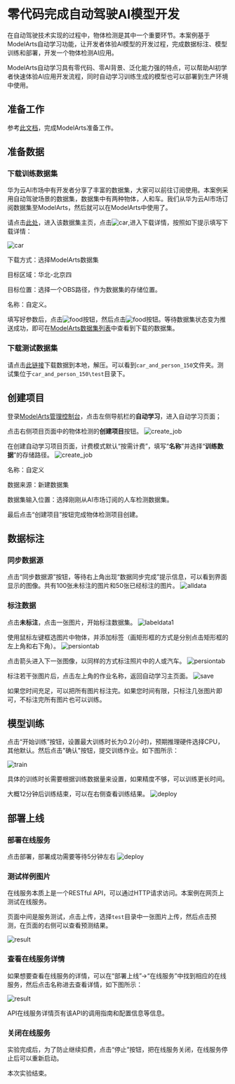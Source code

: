 # 零代码完成自动驾驶AI模型开发

在自动驾驶技术实现的过程中，物体检测是其中一个重要环节。本案例基于ModelArts自动学习功能，让开发者体验AI模型的开发过程，完成数据标注、模型训练和部署，开发一个物体检测AI应用。

ModelArts自动学习具有零代码、零AI背景、泛化能力强的特点，可以帮助AI初学者快速体验AI应用开发流程，同时自动学习训练生成的模型也可以部署到生产环境中使用。

## 准备工作

参考[此文档](https://github.com/huaweicloud/ModelArts-Lab/blob/master/docs/ModelArts准备工作/准备工作简易版.md)，完成ModelArts准备工作。

## 准备数据

### 下载训练数据集

华为云AI市场中有开发者分享了丰富的数据集，大家可以前往订阅使用。本案例采用自动驾驶场景的数据集，数据集中有两种物体，人和车。我们从华为云AI市场订阅数据集至ModelArts，然后就可以在ModelArts中使用了。

请点击[此处](https://marketplace.huaweicloud.com/markets/aihub/datasets/detail/?content_id=39df6b73-c36c-458f-9b50-4b8b559b1d03)，进入该数据集主页，点击![car](./img/下载按钮.png),进入下载详情，按照如下提示填写下载详情：

![car](./img/数据下载详情.png)

下载方式：选择ModelArts数据集

目标区域：华北-北京四

目标位置：选择一个OBS路径，作为数据集的存储位置。

名称：自定义。

填写好参数后，点击![food](./img/下一步.png)按钮，然后点击![food](./img/确定.png)按钮。等待数据集状态变为推送成功，即可在[ModelArts数据集列表](https://console.huaweicloud.com/modelarts/?region=cn-north-4#/dataset)中查看到下载的数据集。

### 下载测试数据集

请点击[此链接](https://modelarts-labs-bj4.obs.cn-north-4.myhuaweicloud.com:443/ExeML/ExeML_Car_And_Person_Detection/car_and_person_150.tar.gz)下载数据到本地，解压。可以看到`car_and_person_150`文件夹。测试集位于`car_and_person_150\test`目录下。

## 创建项目

登录[ModelArts管理控制台](https://console.huaweicloud.com/modelarts/?region=cn-north-4#/manage/dashboard)，点击左侧导航栏的**自动学习**，进入自动学习页面；

点击右侧项目页面中的物体检测的**创建项目**按钮。
![create_job](./img/create_job.PNG)

在创建自动学习项目页面，计费模式默认“按需计费”，填写“**名称**”并选择“**训练数据**”的存储路径。
![create_job](./img/create_job2.PNG)

名称：自定义

数据来源：新建数据集

数据集输入位置：选择刚刚从AI市场订阅的人车检测数据集。

最后点击“创建项目”按钮完成物体检测项目创建。

## 数据标注
### 同步数据源

点击“同步数据源”按钮，等待右上角出现“数据同步完成”提示信息，可以看到界面显示的图像。共有100张未标注的图片和50张已经标注的图片。
![alldata](./img/同步数据源.png)

### 标注数据

点击**未标注**，点击一张图片，开始标注数据集。
![labeldata1](./img/标注第一张.png)

使用鼠标左键框选图片中物体，并添加标签（画矩形框的方式是分别点击矩形框的左上角和右下角）。
![persiontab](./img/添加标签.jpg)

点击箭头进入下一张图像，以同样的方式标注照片中的人或汽车。
![persiontab](./img/下一张.jpg)

标注若干张图片后，点击左上角的作业名称，返回自动学习主页面。
![save](./img/返回主页面.jpg)

如果您时间充足，可以把所有图片标注完。如果您时间有限，只标注几张图片即可，不标注完所有图片也可以训练。

## 模型训练
点击“开始训练”按钮，设置最大训练时长为0.2(小时)，预期推理硬件选择CPU，其他默认。然后点击"确认"按钮，提交训练作业。如下图所示：

![train](./img/开始训练.jpg)

具体的训练时长需要根据训练数据量来设置，如果精度不够，可以训练更长时间。

大概12分钟后训练结束，可以在右侧查看训练结果。
![deploy](./img/训练完成.png)

## 部署上线
### 部署在线服务

点击部署，部署成功需要等待5分钟左右
![deploy](./img/部署.png)

### 测试样例图片

在线服务本质上是一个RESTful API，可以通过HTTP请求访问。本案例在网页上测试在线服务。

页面中间是服务测试，点击上传，选择`test`目录中一张图片上传，然后点击预测，在页面的右侧可以查看预测结果。

![result](./img/result.PNG)

### 查看在线服务详情

如果想要查看在线服务的详情，可以在“部署上线”->“在线服务”中找到相应的在线服务，然后点击名称进去查看详情，如下图所示：

![result](./img/查看在线服务详情.png)

API在线服务详情页有该API的调用指南和配置信息等信息。

### 关闭在线服务

实验完成后，为了防止继续扣费，点击“停止”按钮，把在线服务关闭，在线服务停止后可以重新启动。

本次实验结束。



